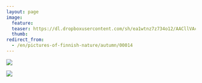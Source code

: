 ```yaml
---
layout: page
image:
  feature:
  teaser: https://dl.dropboxusercontent.com/sh/ea1wtnz7z734o12/AACllVAcTSOgK5OZNywvoDO9a/luontokuvat/syksy/IMG_20131019_151644-245px.jpg
  thumb:
redirect_from:
  - /en/pictures-of-finnish-nature/autumn/00014
---
```


[![](https://dl.dropboxusercontent.com/sh/ea1wtnz7z734o12/AACDGkoK8jk2E6tyQnL_yfqGa/luontokuvat/syksy/IMG_20131019_151644-800px.jpg)](https://dl.dropboxusercontent.com/sh/ea1wtnz7z734o12/AAARCe90nbtcKwyPaDP6MyX5a/luontokuvat/syksy/IMG_20131019_151644.jpg)

[![](https://dl.dropboxusercontent.com/sh/ea1wtnz7z734o12/AADMyDXMrCH9u4jQZ7LrH4mba/luontokuvat/syksy/IMG_20131019_151639-800px.jpg)](https://dl.dropboxusercontent.com/sh/ea1wtnz7z734o12/AABDQs-jPEWf_qObfP7pm3GLa/luontokuvat/syksy/IMG_20131019_151639.jpg)
